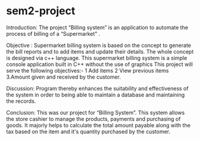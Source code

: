 # sem2-project

Introduction:
The project “Billing system” is an application to automate the process of  billing of a “Supermarket” . 


Objective :
Supermarket billing system is based on the concept to generate the bill reports and to add items and update their details. The whole concept is designed via c++ language. This supermarket billing system is a simple console application built in C++ without the use of graphics
This project will serve the following objectives:- 
1 Add items
2 View previous items
3.Amount given  and received by the customer.


Discussion:
Program thereby enhances the suitability and effectiveness of the system in order to being able to maintain a database and maintaining the records.


Conclusion:
This was our project for “Billing System”.
This system allows the store cashier to manage the products, payments and purchasing of goods. It majorly helps to calculate the total amount payable along with the tax based on the item and it's quantity purchased by the customer.



 









